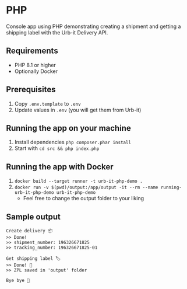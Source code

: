 # PHP

Console app using PHP demonstrating creating a shipment and getting a shipping label with the Urb-it Delivery API.

## Requirements
- PHP 8.1 or higher
- Optionally Docker

## Prerequisites
1. Copy `.env.template` to `.env`
2. Update values in `.env` (you will get them from Urb-it)

## Running the app on your machine
1. Install dependencies `php composer.phar install`
2. Start with `cd src && php index.php`

## Running the app with Docker
1. `docker build --target runner -t urb-it-php-demo .`
2. `docker run -v $(pwd)/output:/app/output -it --rm --name running-urb-it-php-demo urb-it-php-demo`
   - Feel free to change the output folder to your liking

## Sample output
```
Create delivery 📦
>> Done!
>> shipment_number: 196326671825
>> tracking_number: 196326671825-01

Get shipping label 🏷️
>> Done! 🌟
>> ZPL saved in 'output' folder

Bye bye 👋
```
